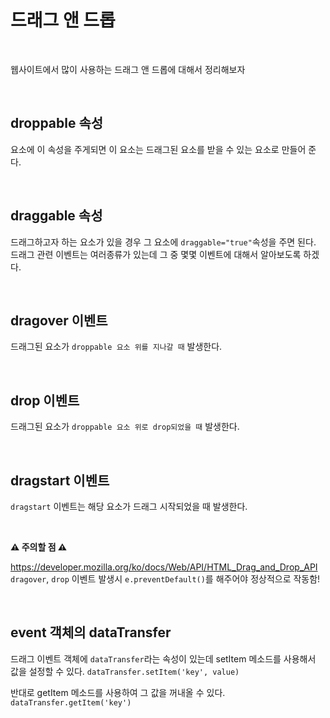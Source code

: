 # 드래그 앤 드롭

<br>

웹사이트에서 많이 사용하는 드래그 앤 드롭에 대해서 정리해보자

<br>

## droppable 속성

요소에 이 속성을 주게되면 이 요소는 드래그된 요소를 받을 수 있는 요소로 만들어 준다.

<br>

## draggable 속성

드래그하고자 하는 요소가 있을 경우 그 요소에 `draggable="true"`속성을 주면 된다. 드래그 관련 이벤트는 여러종류가 있는데 그 중 몇몇 이벤트에 대해서 알아보도록 하겠다.

<br>

## dragover 이벤트

드래그된 요소가 `droppable 요소 위를 지나갈 때` 발생한다.

<br>

## drop 이벤트

드래그된 요소가 `droppable 요소 위로 drop되었을 때` 발생한다.

<br>

## dragstart 이벤트

`dragstart` 이벤트는 해당 요소가 드래그 시작되었을 때 발생한다.

<br>

**⚠ 주의할 점 ⚠**

https://developer.mozilla.org/ko/docs/Web/API/HTML_Drag_and_Drop_API <br>
`dragover`, `drop` 이벤트 발생시 `e.preventDefault()`를 해주어야 정상적으로 작동함!

<br>

## event 객체의 dataTransfer

드래그 이벤트 객체에 `dataTransfer`라는 속성이 있는데 setItem 메소드를 사용해서 값을 설정할 수 있다. `dataTransfer.setItem('key', value)`

반대로 getItem 메소드를 사용하여 그 값을 꺼내올 수 있다. `dataTransfer.getItem('key')`
